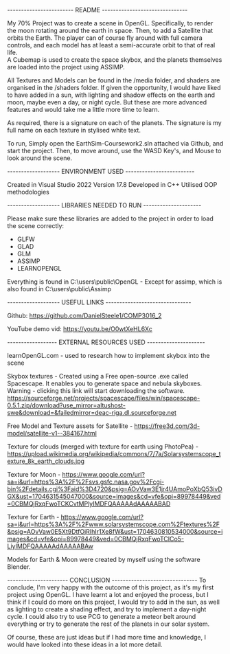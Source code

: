 ------------------------ README -------------------------------

My 70% Project was to create a scene in OpenGL. Specifically, to render the moon rotating around the earth in space. Then, to add a Satellite that orbits the Earth. 
The player can of course fly around with full camera controls, and each model has at least a semi-accurate orbit to that of real life.  
A Cubemap is used to create the space skybox, and the planets themselves are loaded into the project using ASSIMP. 

All Textures and Models can be found in the /media folder, and shaders are organised in the /shaders folder. 
If given the opportunity, I would have liked to have added in a sun, with lighting and shadow effects on the earth and moon, maybe even a day, or night cycle. But these are more advanced features and would take me a little more time to learn. 

As required, there is a signature on each of the planets. The signature is my full name on each texture in stylised white text.

To run, Simply open the EarthSim-Coursework2.sln attached via Github, and start the project. Then, to move around, use the WASD Key's, and Mouse to look around the scene.

-------------------  ENVIRONMENT USED  -------------------------

Created in Visual Studio 2022 Version 17.8
Developed in C++ 
Utilised OOP methodologies 

------------------- LIBRARIES NEEDED TO RUN ---------------------

Please make sure these libraries are added to the project in order to load the scene correctly: 
- GLFW
- GLAD
- GLM
- ASSIMP
- LEARNOPENGL

Everything is found in C:\users\public\OpenGL - Except for assimp, which is also found in C:\users\public\Assimp 

------------------- USEFUL LINKS -------------------------------

Github: https://github.com/DanielSteele1/COMP3016_2

YouTube demo vid: https://youtu.be/O0wtXeHL6Xc

------------------ EXTERNAL RESOURCES USED ---------------------

learnOpenGL.com - used to research how to implement skybox into the scene

Skybox textures - Created using a Free open-source .exe called Spacescape. It enables you to generate space and nebula skyboxes. Warning - clicking this link will start downloading the software. 
https://sourceforge.net/projects/spacescape/files/win/spacescape-0.5.1.zip/download?use_mirror=altushost-swe&download=&failedmirror=deac-riga.dl.sourceforge.net

Free Model and Texture assets for Satellite - https://free3d.com/3d-model/satellite-v1--384167.html

Texture for clouds (merged with texture for earth using PhotoPea) - https://upload.wikimedia.org/wikipedia/commons/7/7a/Solarsystemscope_texture_8k_earth_clouds.jpg

Texture for Moon - https://www.google.com/url?sa=i&url=https%3A%2F%2Fsvs.gsfc.nasa.gov%2Fcgi-bin%2Fdetails.cgi%3Faid%3D4720&psig=AOvVaw3E1jr4UAmoPoXbQ53ivDGX&ust=1704631545047000&source=images&cd=vfe&opi=89978449&ved=0CBMQjRxqFwoTCKCvtMPlyIMDFQAAAAAdAAAAABAD

Texture for Earth - https://www.google.com/url?sa=i&url=https%3A%2F%2Fwww.solarsystemscope.com%2Ftextures%2F&psig=AOvVaw0E5Xt9DtfOjRIhIr1Xe8fW&ust=1704630810534000&source=images&cd=vfe&opi=89978449&ved=0CBMQjRxqFwoTCICo5-LiyIMDFQAAAAAdAAAAABAw

Models for Earth & Moon were created by myself using the software Blender.

---------------------- CONCLUSION -------------------------------
To conclude, I'm very happy with the outcome of this project, as it's my first project using OpenGL. I have learnt a lot and enjoyed the process, but I think if I could do more on this project, 
I would try to add in the sun, as well as lighting to create a shading effect, and try to implement a day-night cycle. 
I could also try to use PCG to generate a meteor belt around everything or try to generate the rest of the planets in our solar system. 

Of course, these are just ideas but if I had more time and knowledge, I would have looked into these ideas in a lot more detail.
